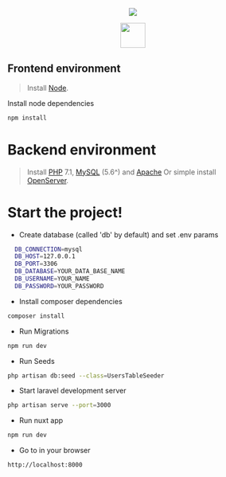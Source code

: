 <p align="center"><img src="https://laravel.com/assets/img/components/logo-laravel.svg"></p>
<p align="center"><img style="width: 50px" src="https://d2eip9sf3oo6c2.cloudfront.net/tags/images/000/001/036/square_256/vue.png"></p>

## Frontend environment

> Install [Node](https://nodejs.org/en/).

Install node dependencies
```sh
npm install 
```

# Backend environment
> Install [PHP](http://php.net/downloads.php) 7.1, [MySQL](https://dev.mysql.com/downloads/mysql/) (5.6^) and [Apache](https://httpd.apache.org/)
> Or simple install [OpenServer](https://ospanel.io/).

# Start the project!


  - Create database (called 'db' by default) and set .env params
  ```sh
    DB_CONNECTION=mysql
    DB_HOST=127.0.0.1
    DB_PORT=3306
    DB_DATABASE=YOUR_DATA_BASE_NAME
    DB_USERNAME=YOUR_NAME
    DB_PASSWORD=YOUR_PASSWORD
```

  - Install composer dependencies
```sh
composer install 
```
  - Run Migrations
  ```sh
npm run dev 
```
  - Run Seeds
```sh
php artisan db:seed --class=UsersTableSeeder 
```
  - Start laravel development server
```sh
php artisan serve --port=3000 
```
  - Run nuxt app
```sh
npm run dev 
```
  - Go to in your browser
```sh
http://localhost:8000 
```
